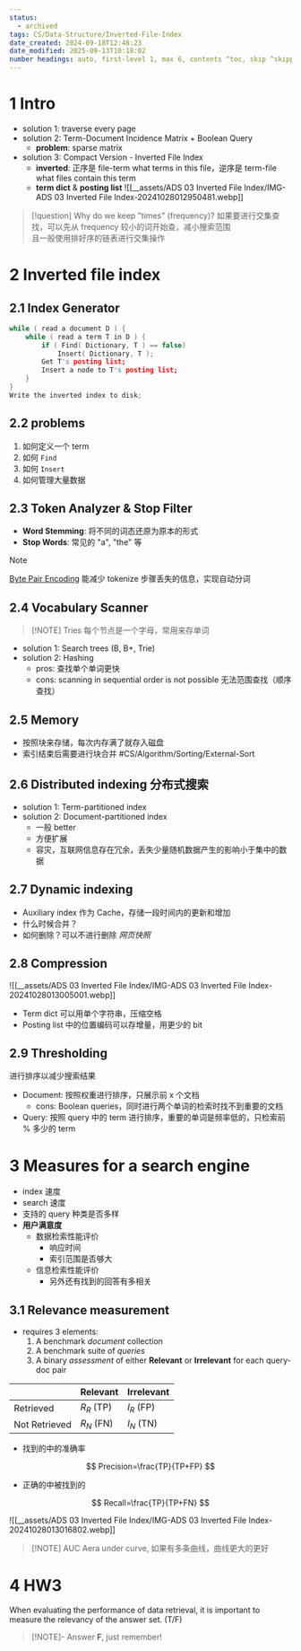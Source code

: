 ```yaml
---
status:
  - archived
tags: CS/Data-Structure/Inverted-File-Index
date_created: 2024-09-18T12:48:23
date_modified: 2025-09-13T10:18:02
number headings: auto, first-level 1, max 6, contents ^toc, skip ^skipped, 1.1
---
```


# 1 Intro

- solution 1: traverse every page
- solution 2: Term-Document Incidence Matrix + Boolean Query
	- **problem**: sparse matrix
- solution 3: Compact Version - Inverted File Index
	- **inverted**: 正序是 file-term what terms in this file，逆序是 term-file what files contain this term
	- **term dict** & **posting list** ![[__assets/ADS 03 Inverted File Index/IMG-ADS 03 Inverted File Index-20241028012950481.webp]]

> [!question] Why do we keep "times" (frequency)?
> 如果要进行交集查找，可以先从 frequency 较小的词开始查，减小搜索范围<br>且一般使用排好序的链表进行交集操作

# 2 Inverted file index

## 2.1 Index Generator

```c title="index generator"
while ( read a document D ) {
	while ( read a term T in D ) {
		if ( Find( Dictionary, T ) == false)
			Insert( Dictionary, T );
		Get T's posting list;
		Insert a node to T's posting list;
	}
}
Write the inverted index to disk;
```

## 2.2 problems

1. 如何定义一个 term
2. 如何 `Find`
3. 如何 `Insert`
4. 如何管理大量数据

## 2.3 Token Analyzer & Stop Filter

- **Word Stemming**: 将不同的词态还原为原本的形式
- **Stop Words**: 常见的 "a", "the" 等

> [!note]
> [Byte Pair Encoding](https://github.com/openai/tiktoken) 能减少 tokenize 步骤丢失的信息，实现自动分词

## 2.4 Vocabulary Scanner

> [!NOTE] Tries
> 每个节点是一个字母，常用来存单词

- solution 1: Search trees (B, B+, Trie)
- solution 2: Hashing
	- pros: 查找单个单词更快
	- cons: scanning in sequential order is not possible 无法范围查找（顺序查找）

## 2.5 Memory

- 按照块来存储，每次内存满了就存入磁盘
- 索引结束后需要进行块合并 #CS/Algorithm/Sorting/External-Sort

## 2.6 Distributed indexing 分布式搜索

- solution 1: Term-partitioned index
- solution 2: Document-partitioned index
	- 一般 better
	- 方便扩展
	- 容灾，互联网信息存在冗余，丢失少量随机数据产生的影响小于集中的数据

## 2.7 Dynamic indexing

- Auxiliary index 作为 Cache，存储一段时间内的更新和增加
- 什么时候合并？
- 如何删除？可以不进行删除 *网页快照*

## 2.8 Compression

![[__assets/ADS 03 Inverted File Index/IMG-ADS 03 Inverted File Index-20241028013005001.webp]]

- Term dict 可以用单个字符串，压缩空格
- Posting list 中的位置编码可以存增量，用更少的 bit

## 2.9 Thresholding

进行排序以减少搜索结果

- Document: 按照权重进行排序，只展示前 x 个文档
	- cons: Boolean queries，同时进行两个单词的检索时找不到重要的文档
- Query: 按照 query 中的 term 进行排序，重要的单词是频率低的，只检索前 % 多少的 term

# 3 Measures for a search engine

- index 速度
- search 速度
- 支持的 query 种类是否多样
- **用户满意度**
	- 数据检索性能评价
		- 响应时间
		- 索引范围是否够大
	- 信息检索性能评价
		- 另外还有找到的回答有多相关

## 3.1 Relevance measurement

- requires 3 elements:
	1. A benchmark *document* collection
	2. A benchmark suite of *queries*
	3. A binary *assessment* of either **Relevant** or **Irrelevant** for each query-doc pair

|               | Relevant   | Irrelevant |
| ------------- | ---------- | ---------- |
| Retrieved     | $R_R$ (TP) | $I_R$ (FP) |
| Not Retrieved | $R_N$ (FN) | $I_N$ (TN) |

- 找到的中的准确率

$$
Precision=\frac{TP}{TP+FP}
$$

- 正确的中被找到的

$$
Recall=\frac{TP}{TP+FN}
$$

![[__assets/ADS 03 Inverted File Index/IMG-ADS 03 Inverted File Index-20241028013016802.webp]]

> [!NOTE] AUC
> Aera under curve, 如果有多条曲线，曲线更大的更好

# 4 HW3

When evaluating the performance of data retrieval, it is important to measure the relevancy of the answer set. (T/F)

> [!NOTE]- Answer
> **F**, just remember!
